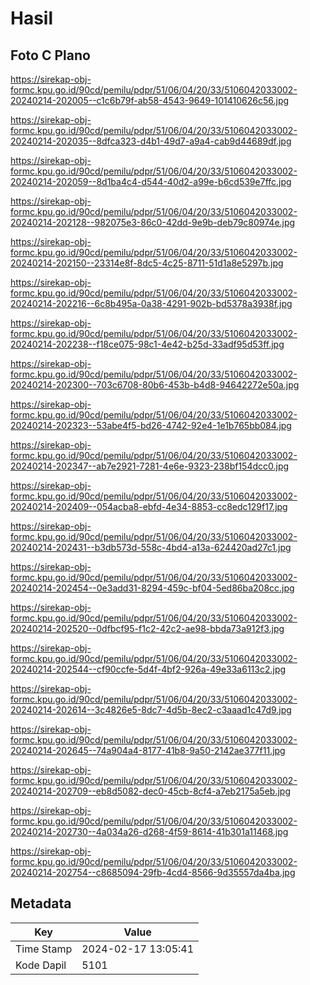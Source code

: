# Hasil

## Foto C Plano

https://sirekap-obj-formc.kpu.go.id/90cd/pemilu/pdpr/51/06/04/20/33/5106042033002-20240214-202005--c1c6b79f-ab58-4543-9649-101410626c56.jpg

https://sirekap-obj-formc.kpu.go.id/90cd/pemilu/pdpr/51/06/04/20/33/5106042033002-20240214-202035--8dfca323-d4b1-49d7-a9a4-cab9d44689df.jpg

https://sirekap-obj-formc.kpu.go.id/90cd/pemilu/pdpr/51/06/04/20/33/5106042033002-20240214-202059--8d1ba4c4-d544-40d2-a99e-b6cd539e7ffc.jpg

https://sirekap-obj-formc.kpu.go.id/90cd/pemilu/pdpr/51/06/04/20/33/5106042033002-20240214-202128--982075e3-86c0-42dd-9e9b-deb79c80974e.jpg

https://sirekap-obj-formc.kpu.go.id/90cd/pemilu/pdpr/51/06/04/20/33/5106042033002-20240214-202150--23314e8f-8dc5-4c25-8711-51d1a8e5297b.jpg

https://sirekap-obj-formc.kpu.go.id/90cd/pemilu/pdpr/51/06/04/20/33/5106042033002-20240214-202216--6c8b495a-0a38-4291-902b-bd5378a3938f.jpg

https://sirekap-obj-formc.kpu.go.id/90cd/pemilu/pdpr/51/06/04/20/33/5106042033002-20240214-202238--f18ce075-98c1-4e42-b25d-33adf95d53ff.jpg

https://sirekap-obj-formc.kpu.go.id/90cd/pemilu/pdpr/51/06/04/20/33/5106042033002-20240214-202300--703c6708-80b6-453b-b4d8-94642272e50a.jpg

https://sirekap-obj-formc.kpu.go.id/90cd/pemilu/pdpr/51/06/04/20/33/5106042033002-20240214-202323--53abe4f5-bd26-4742-92e4-1e1b765bb084.jpg

https://sirekap-obj-formc.kpu.go.id/90cd/pemilu/pdpr/51/06/04/20/33/5106042033002-20240214-202347--ab7e2921-7281-4e6e-9323-238bf154dcc0.jpg

https://sirekap-obj-formc.kpu.go.id/90cd/pemilu/pdpr/51/06/04/20/33/5106042033002-20240214-202409--054acba8-ebfd-4e34-8853-cc8edc129f17.jpg

https://sirekap-obj-formc.kpu.go.id/90cd/pemilu/pdpr/51/06/04/20/33/5106042033002-20240214-202431--b3db573d-558c-4bd4-a13a-624420ad27c1.jpg

https://sirekap-obj-formc.kpu.go.id/90cd/pemilu/pdpr/51/06/04/20/33/5106042033002-20240214-202454--0e3add31-8294-459c-bf04-5ed86ba208cc.jpg

https://sirekap-obj-formc.kpu.go.id/90cd/pemilu/pdpr/51/06/04/20/33/5106042033002-20240214-202520--0dfbcf95-f1c2-42c2-ae98-bbda73a912f3.jpg

https://sirekap-obj-formc.kpu.go.id/90cd/pemilu/pdpr/51/06/04/20/33/5106042033002-20240214-202544--cf90ccfe-5d4f-4bf2-926a-49e33a6113c2.jpg

https://sirekap-obj-formc.kpu.go.id/90cd/pemilu/pdpr/51/06/04/20/33/5106042033002-20240214-202614--3c4826e5-8dc7-4d5b-8ec2-c3aaad1c47d9.jpg

https://sirekap-obj-formc.kpu.go.id/90cd/pemilu/pdpr/51/06/04/20/33/5106042033002-20240214-202645--74a904a4-8177-41b8-9a50-2142ae377f11.jpg

https://sirekap-obj-formc.kpu.go.id/90cd/pemilu/pdpr/51/06/04/20/33/5106042033002-20240214-202709--eb8d5082-dec0-45cb-8cf4-a7eb2175a5eb.jpg

https://sirekap-obj-formc.kpu.go.id/90cd/pemilu/pdpr/51/06/04/20/33/5106042033002-20240214-202730--4a034a26-d268-4f59-8614-41b301a11468.jpg

https://sirekap-obj-formc.kpu.go.id/90cd/pemilu/pdpr/51/06/04/20/33/5106042033002-20240214-202754--c8685094-29fb-4cd4-8566-9d35557da4ba.jpg


## Metadata

| Key        | Value               |
| ---------- | ------------------- |
| Time Stamp | 2024-02-17 13:05:41 |
| Kode Dapil | 5101                |



